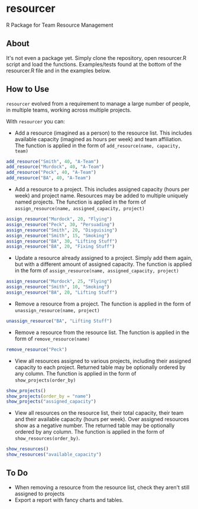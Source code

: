 # resourcer
R Package for Team Resource Management

## About

It's not even a package yet. Simply clone the repository, open resourcer.R script and load the functions. Examples/tests found at the bottom of the resourcer.R file and in the examples below.

## How to Use

`resourcer` evolved from a requirement to manage a large number of people, in multiple teams, working across multiple projects.

With `resourcer` you can:

* Add a resource (imagined as a person) to the resource list. This includes available capacity (imagined as hours per week) and team affiliation. The function is applied in the form of `add_resource(name, capacity, team)`

```r
add_resource("Smith", 40, "A-Team")
add_resource("Murdock", 40, "A-Team")
add_resource("Peck", 40, "A-Team")
add_resource("BA", 40, "A-Team")
```

* Add a resource to a project. This includes assigned capacity (hours per week) and project name. Resources may be added to multiple uniquely named projects. The function is applied in the form of `assign_resource(name, assigned_capacity, project)`

```r
assign_resource("Murdock", 20, "Flying")
assign_resource("Peck", 30, "Persuading")
assign_resource("Smith", 20, "Disguising")
assign_resource("Smith", 15, "Smoking")
assign_resource("BA", 30, "Lifting Stuff")
assign_resource("BA", 20, "Fixing Stuff")
```
* Update a resource already assigned to a project. Simply add them again, but with a different amount of assigned capacity. The function is applied in the form of `assign_resource(name, assigned_capacity, project)`

```r
assign_resource("Murdock", 25, "Flying")
assign_resource("Smith", 10, "Smoking")
assign_resource("BA", 20, "Lifting Stuff")
```

* Remove a resource from a project. The function is applied in the form of `unassign_resource(name, project)`

```r
unassign_resource("BA", "Lifting Stuff")
```

* Remove a resource from the resource list. The function is applied in the form of `remove_resource(name)`

```r
remove_resource("Peck")
```

* View all resources assigned to various projects, including their assigned capacity to each project. Returned table may be optionally ordered by any column. The function is applied in the form of `show_projects(order_by)`

```r
show_projects()
show_projects(order_by = "name")
show_projects("assigned_capacity")
```


* View all resources on the resource list, their total capacity, their team and their available capacity (hours per week). Over assigned resources show as a negative number. The returned table may be optionally ordered by any column. The function is applied in the form of `show_resources(order_by)`. 

```r
show_resources()
show_resources("available_capacity")
```

## To Do

* When removing a resource from the resource list, check they aren't still assigned to projects
* Export a report with fancy charts and tables.




